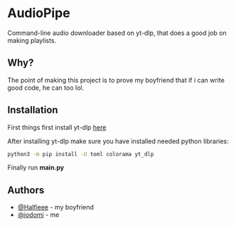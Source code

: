 
# AudioPipe
Command-line audio downloader based on yt-dlp, that does a good job on making playlists.



## Why?

The point of making this project is to prove my boyfriend that if i can write good code, he can too lol.
## Installation
First things first install yt-dlp [here](https://github.com/yt-dlp/yt-dlp/wiki/Installation)

After installing yt-dlp make sure you have installed needed python libraries:
```bash
python3 -m pip install -U toml colorama yt_dlp
```

Finally run **main.py**
## Authors

- [@Halfieee](https://github.com/Halfieee/) - my boyfriend
- [@iodomi](https://github.com/iodomi/) - me
